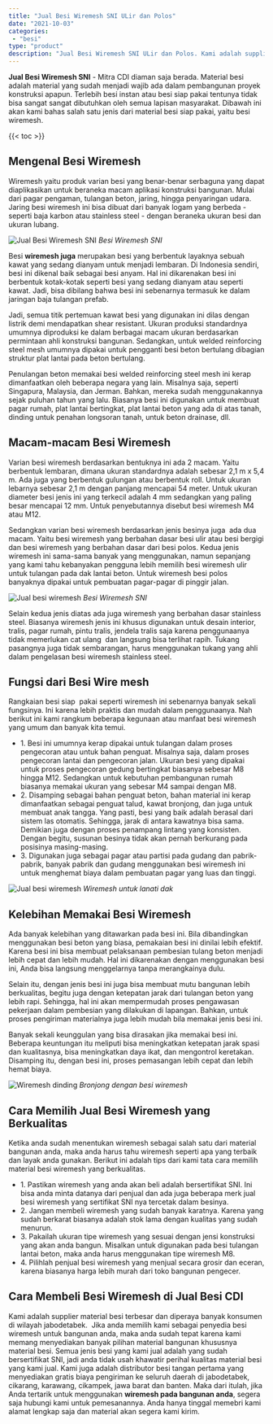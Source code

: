 ```yaml
---
title: "Jual Besi Wiremesh SNI ULir dan Polos"
date: "2021-10-03"
categories:
 - "besi"
type: "product"
description: "Jual Besi Wiremesh SNI ULir dan Polos. Kami adalah supplier material besi terbesar dan diperaya banyak konsumen di wilayah jabodetabek.  Jika anda memilih k..."
---
```


**Jual Besi Wiremesh SNI** - Mitra CDI diaman saja berada. Material besi adalah material yang sudah menjadi wajib ada dalam pembangunan proyek konstruksi apapun. Terlebih besi instan atau besi siap pakai tentunya tidak bisa sangat sangat dibutuhkan oleh semua lapisan masyarakat. Dibawah ini akan kami bahas salah satu jenis dari material besi siap pakai, yaitu besi wiremesh.

{{< toc >}}

 ## Mengenal Besi Wiremesh

Wiremesh yaitu produk varian besi yang benar-benar serbaguna yang dapat diaplikasikan untuk beraneka macam aplikasi konstruksi bangunan. Mulai dari pagar pengaman, tulangan beton, jaring, hingga penyaringan udara. Jaring besi wiremesh ini bisa dibuat dari banyak logam yang berbeda - seperti baja karbon atau stainless steel - dengan beraneka ukuran besi dan ukuran lubang.

![Jual Besi Wiremesh SNI](/images/product/wiremesh-m8.jpg)
*Besi Wiremesh SNI*

Besi **wiremesh juga** merupakan besi yang berbentuk layaknya sebuah kawat yang sedang dianyam untuk menjadi lembaran. Di Indonesia sendiri, besi ini dikenal baik sebagai besi anyam. Hal ini dikarenakan besi ini berbentuk kotak-kotak seperti besi yang sedang dianyam atau seperti kawat. Jadi, bisa dibilang bahwa besi ini sebenarnya termasuk ke dalam jaringan baja tulangan prefab.

Jadi, semua titik pertemuan kawat besi yang digunakan ini dilas dengan listrik demi mendapatkan shear resistant. Ukuran produksi standardnya umumnya diproduksi ke dalam berbagai macam ukuran berdasarkan permintaan ahli konstruksi bangunan. Sedangkan, untuk welded reinforcing steel mesh umumnya dipakai untuk pengganti besi beton bertulang dibagian struktur plat lantai pada beton bertulang.

Penulangan beton memakai besi welded reinforcing steel mesh ini kerap dimanfaatkan oleh beberapa negara yang lain. Misalnya saja, seperti Singapura, Malaysia, dan Jerman. Bahkan, mereka sudah menggunakannya sejak puluhan tahun yang lalu. Biasanya besi ini digunakan untuk membuat pagar rumah, plat lantai bertingkat, plat lantai beton yang ada di atas tanah, dinding untuk penahan longsoran tanah, untuk beton drainase, dll.

 ## Macam-macam Besi Wiremesh

Varian besi wiremesh berdasarkan bentuknya ini ada 2 macam. Yaitu berbentuk lembaran, dimana ukuran standardnya adalah sebesar 2,1 m x 5,4 m. Ada juga yang berbentuk gulungan atau berbentuk roll. Untuk ukuran lebarnya sebesar 2,1 m dengan panjang mencapai 54 meter. Untuk ukuran diameter besi jenis ini yang terkecil adalah 4 mm sedangkan yang paling besar mencapai 12 mm. Untuk penyebutannya disebut besi wiremesh M4 atau M12.

Sedangkan varian besi wiremesh berdasarkan jenis besinya juga  ada dua macam. Yaitu besi wiremesh yang berbahan dasar besi ulir atau besi bergigi dan besi wiremesh yang berbahan dasar dari besi polos. Kedua jenis wiremesh ini sama-sama banyak yang menggunakan, namun sepanjang yang kami tahu kebanyakan pengguna lebih memilih besi wiremesh ulir untuk tulangan pada dak lantai beton. Untuk wiremesh besi polos banyaknya dipakai untuk pembuatan pagar-pagar di pinggir jalan.

![Jual besi wiremesh](/images/product/distributor-wiremesh.jpg)
*Besi Wiremesh SNI*

Selain kedua jenis diatas ada juga wiremesh yang berbahan dasar stainless steel. Biasanya wiremesh jenis ini khusus digunakan untuk desain interior, tralis, pagar rumah, pintu tralis, jendela tralis saja karena penggunaanya tidak memerlukan cat ulang  dan langsung bisa terlihat rapih. Tukang pasangnya juga tidak sembarangan, harus menggunakan tukang yang ahli dalam pengelasan besi wiremesh stainless steel.

 ## Fungsi dari Besi Wire mesh

Rangkaian besi siap  pakai seperti wiremesh ini sebenarnya banyak sekali fungsinya. Ini karena lebih praktis dan mudah dalam penggunaanya. Nah berikut ini kami rangkum beberapa kegunaan atau manfaat besi wiremesh yang umum dan banyak kita temui.
- 1\. Besi ini umumnya kerap dipakai untuk tulangan dalam proses pengecoran atau untuk bahan penguat. Misalnya saja, dalam proses pengecoran lantai dan pengecoran jalan. Ukuran besi yang dipakai untuk proses pengecoran gedung bertingkat biasanya sebesar M8 hingga M12\. Sedangkan untuk kebutuhan pembangunan rumah biasanya memakai ukuran yang sebesar M4 sampai dengan M8.
- 2\. Disamping sebagai bahan penguat beton, bahan material ini kerap dimanfaatkan sebagai penguat talud, kawat bronjong, dan juga untuk membuat anak tangga. Yang pasti, besi yang baik adalah berasal dari sistem las otomatis. Sehingga, jarak di antara kawatnya bisa sama. Demikian juga dengan proses penampang lintang yang konsisten. Dengan begitu, susunan besinya tidak akan pernah berkurang pada posisinya masing-masing.
- 3\. Digunakan juga sebagai pagar atau partisi pada gudang dan pabrik-pabrik, banyak pabrik dan gudang menggunakan besi wiremesh ini untuk menghemat biaya dalam pembuatan pagar yang luas dan tinggi.

![Jual besi wiremesh](/images/product/pasang-bondek.jpg)
*Wiremesh untuk lanati dak*

 ## Kelebihan Memakai Besi Wiremesh

Ada banyak kelebihan yang ditawarkan pada besi ini. Bila dibandingkan menggunakan besi beton yang biasa, pemakaian besi ini dinilai lebih efektif. Karena besi ini bisa membuat pelaksanaan pembesian tulang beton menjadi lebih cepat dan lebih mudah. Hal ini dikarenakan dengan menggunakan besi ini, Anda bisa langsung menggelarnya tanpa merangkainya dulu.

Selain itu, dengan jenis besi ini juga bisa membuat mutu bangunan lebih berkualitas, begitu juga dengan ketepatan jarak dari tulangan beton yang lebih rapi. Sehingga, hal ini akan mempermudah proses pengawasan pekerjaan dalam pembesian yang dilakukan di lapangan. Bahkan, untuk proses pengiriman materialnya juga lebih mudah bila memakai jenis besi ini.

Banyak sekali keunggulan yang bisa dirasakan jika memakai besi ini. Beberapa keuntungan itu meliputi bisa meningkatkan ketepatan jarak spasi dan kualitasnya, bisa meningkatkan daya ikat, dan mengontrol keretakan. Disamping itu, dengan besi ini, proses pemasangan lebih cepat dan lebih hemat biaya.

![Wiremesh dinding](/images/product/wiremesh-dinding.jpg)
*Bronjong dengan besi wiremesh*

 ## Cara Memilih Jual Besi Wiremesh yang Berkualitas

Ketika anda sudah menentukan wiremesh sebagai salah satu dari material bangunan anda, maka anda harus tahu wiremesh seperti apa yang terbaik dan layak anda gunakan. Berikut ini adalah tips dari kami tata cara memilih material besi wiremesh yang berkualitas.
- 1\. Pastikan wiremesh yang anda akan beli adalah bersertifikat SNI. Ini bisa anda minta datanya dari penjual dan ada juga beberapa merk jual besi wiremesh yang sertifikat SNI nya tercetak dalam besinya.
- 2\. Jangan membeli wiremesh yang sudah banyak karatnya. Karena yang sudah berkarat biasanya adalah stok lama dengan kualitas yang sudah menurun.
- 3\. Pakailah ukuran tipe wiremesh yang sesuai dengan jensi konstruksi yang akan anda bangun. Misalkan untuk digunakan pada besi tulangan lantai beton, maka anda harus menggunakan tipe wiremesh M8.
- 4\. Pilihlah penjual besi wiremesh yang menjual secara grosir dan eceran, karena biasanya harga lebih murah dari toko bangunan pengecer.

 ## Cara Membeli Besi Wiremesh di Jual Besi CDI

Kami adalah supplier material besi terbesar dan diperaya banyak konsumen di wilayah jabodetabek.  Jika anda memilih kami sebagai penyedia besi wiremesh untuk bangunan anda, maka anda sudah tepat karena kami memang menyediakan banyak pilihan material bangunan khususnya material besi. Semua jenis besi yang kami jual adalah yang sudah bersertifikat SNI, jadi anda tidak usah khawatir perihal kualitas material besi yang kami jual. Kami juga adalah distributor besi tangan pertama yang menyediakan gratis biaya pengiriman ke seluruh daerah di jabodetabek, cikarang, karawang, cikampek, jawa barat dan banten. Maka dari itulah, jika Anda tertarik untuk menggunakan **wiremesh pada bangunan anda**, segera saja hubungi kami untuk pemesanannya. Anda hanya tinggal memebri kami alamat lengkap saja dan material akan segera kami kirim.

